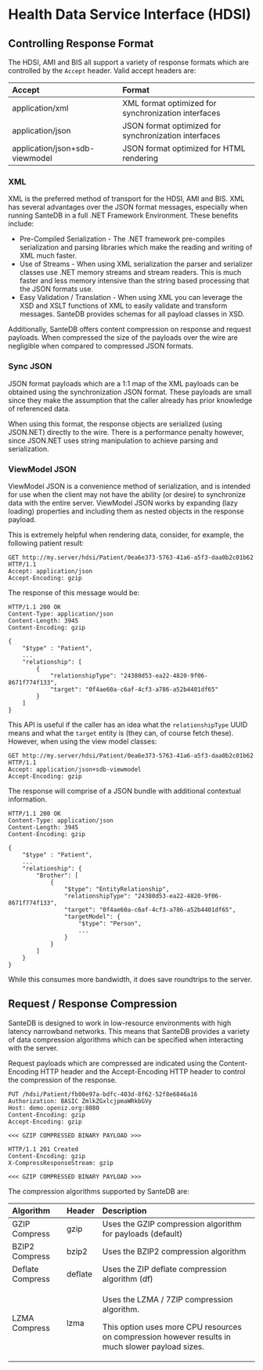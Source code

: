# Health Data Service Interface \(HDSI\)

## Controlling Response Format

The HDSI, AMI and BIS all support a variety of response formats which are controlled by the `Accept` header. Valid accept headers are:

| Accept | Format |
| :--- | :--- |
| application/xml | XML format optimized for synchronization interfaces |
| application/json | JSON format optimized for synchronization interfaces |
| application/json+sdb-viewmodel | JSON format optimized for HTML rendering |

### XML

XML is the preferred method of transport for the HDSI, AMI and BIS. XML has several advantages over the JSON format messages, especially when running SanteDB in a full .NET Framework Environment. These benefits include:

* Pre-Compiled Serialization - The .NET framework pre-compiles serialization and parsing libraries which make the reading and writing of XML much faster. 
* Use of Streams - When using XML serialization the parser and serializer classes use .NET memory streams and stream readers. This is much faster and less memory intensive than the string based processing that the JSON formats use.
* Easy Validation / Translation - When using XML you can leverage the XSD and XSLT functions of XML to easily validate and transform messages. SanteDB provides schemas for all payload classes in XSD.

Additionally, SanteDB offers content compression on response and request payloads. When compressed the size of the payloads over the wire are negligible when compared to compressed JSON formats.

### Sync JSON

JSON format payloads which are a 1:1 map of the XML payloads can be obtained using the synchronization JSON format. These payloads are small since they make the assumption that the caller already has prior knowledge of referenced data. 

When using this format, the response objects are serialized \(using JSON.NET\) directly to the wire. There is a performance penalty however, since JSON.NET uses string manipulation to achieve parsing and serialization.

### ViewModel JSON

ViewModel JSON is a convenience method of serialization, and is intended for use when the client may not have the ability \(or desire\) to synchronize data with the entire server. ViewModel JSON works by expanding \(lazy loading\) properties and including them as nested objects in the response payload. 

This is extremely helpful when rendering data, consider, for example, the following patient result:

```http
GET http://my.server/hdsi/Patient/0ea6e373-5763-41a6-a5f3-daa0b2c01b62 HTTP/1.1
Accept: application/json
Accept-Encoding: gzip
```

The response of this message would be:

```http
HTTP/1.1 200 OK
Content-Type: application/json
Content-Length: 3945
Content-Encoding: gzip

{
    "$type" : "Patient",
    ...
    "relationship": [
        {
            "relationshipType": "24380d53-ea22-4820-9f06-8671f774f133",
            "target": "0f4ae60a-c6af-4cf3-a786-a52b4401df65"
        }
    ]
}
```

This API is useful if the caller has an idea what the `relationshipType` UUID means and what the `target` entity is \(they can, of course fetch these\). However, when using the view model classes:

```http
GET http://my.server/hdsi/Patient/0ea6e373-5763-41a6-a5f3-daa0b2c01b62 HTTP/1.1
Accept: application/json+sdb-viewmodel
Accept-Encoding: gzip
```

The response will comprise of a JSON bundle with additional contextual information.

```http
HTTP/1.1 200 OK
Content-Type: application/json
Content-Length: 3945
Content-Encoding: gzip

{
    "$type" : "Patient",
    ...
    "relationship": {
        "Brother": [
            {
                "$type": "EntityRelationship",
                "relationshipType": "24380d53-ea22-4820-9f06-8671f774f133",
                "target": "0f4ae60a-c6af-4cf3-a786-a52b4401df65",
                "targetModel": {
                    "$type": "Person",
                    ...
                }
            }
        ]
    }
}
```

While this consumes more bandwidth, it does save roundtrips to the server.

## Request / Response Compression

SanteDB is designed to work in low-resource environments with high latency narrowband networks. This means that SanteDB provides a variety of data compression algorithms which can be specified when interacting with the server.

Request payloads which are compressed are indicated using the Content-Encoding HTTP header and the Accept-Encoding HTTP header to control the compression of the response.

```text
PUT /hdsi/Patient/fb00e97a-bdfc-403d-8f62-52f8e6846a16
Authorization: BASIC ZmlkZGxlcjpmaWRkbGVy
Host: demo.openiz.org:8080
Content-Encoding: gzip
Accept-Encoding: gzip

<<< GZIP COMPRESSED BINARY PAYLOAD >>>

HTTP/1.1 201 Created
Content-Encoding: gzip
X-CompressResponseStream: gzip

<<< GZIP COMPRESSED BINARY PAYLOAD >>>
```

The compression algorithms supported by SanteDB are:

<table>
  <thead>
    <tr>
      <th style="text-align:left">Algorithm</th>
      <th style="text-align:left">Header</th>
      <th style="text-align:left">Description</th>
    </tr>
  </thead>
  <tbody>
    <tr>
      <td style="text-align:left">GZIP Compress</td>
      <td style="text-align:left">gzip</td>
      <td style="text-align:left">Uses the GZIP compression algorithm for payloads (default)</td>
    </tr>
    <tr>
      <td style="text-align:left">BZIP2 Compress</td>
      <td style="text-align:left">bzip2</td>
      <td style="text-align:left">Uses the BZIP2 compression algorithm</td>
    </tr>
    <tr>
      <td style="text-align:left">Deflate Compress</td>
      <td style="text-align:left">deflate</td>
      <td style="text-align:left">Uses the ZIP deflate compression algorithm (df)</td>
    </tr>
    <tr>
      <td style="text-align:left">LZMA Compress</td>
      <td style="text-align:left">lzma</td>
      <td style="text-align:left">
        <p>Uses the LZMA / 7ZIP compression algorithm.</p>
        <p>This option uses more CPU resources on compression however results in
          much slower payload sizes.</p>
      </td>
    </tr>
  </tbody>
</table>

### 



